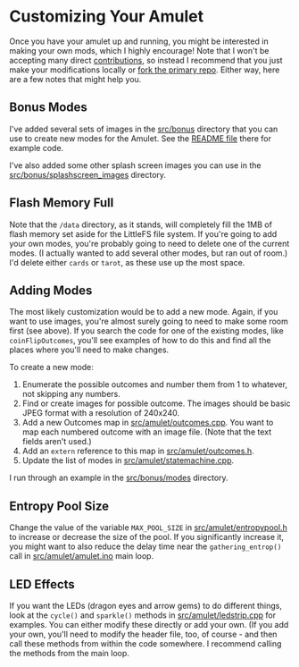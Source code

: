 # Customizing Your Amulet

Once you have your amulet up and running, you might be interested in making your own mods, which I highly encourage! Note that I won't be accepting many direct [contributions](Contrib.md), so instead I recommend that you just make your modifications locally or [fork the primary repo](https://docs.github.com/en/get-started/quickstart/fork-a-repo). Either way, here are a few notes that might help you.

## Bonus Modes

I've added several sets of images in the [src/bonus](../src/bonus) directory that you can use to create new modes for the Amulet. See the [README file](../src/bonus/modes/README.md) there for example code. 

I've also added some other splash screen images you can use in the [src/bonus/splashscreen_images](src/bonus/splashscreen_images) directory.

## Flash Memory Full

Note that the `/data` directory, as it stands, will completely fill the 1MB of flash memory set aside for the LittleFS file system. If you're going to add your own modes, you're probably going to need to delete one of the current modes. (I actually wanted to add several other modes, but ran out of room.) I'd delete either `cards` or `tarot`, as these use up the most space.

## Adding Modes

The most likely customization would be to add a new mode. Again, if you want to use images, you're almost surely going to need to make some room first (see above). If you search the code for one of the existing modes, like `coinFlipOutcomes`, you'll see examples of how to do this and find all the places where you'll need to make changes.

To create a new mode:

1. Enumerate the possible outcomes and number them from 1 to whatever, not skipping any numbers.
1. Find or create images for possible outcome. The images should be basic JPEG format with a resolution of 240x240.
2. Add a new Outcomes map in [src/amulet/outcomes.cpp](../src/amulet/outcomes.cpp). You want to map each numbered outcome with an image file. (Note that the text fields aren't used.)
3. Add an `extern` reference to this map in [src/amulet/outcomes.h](../src/amulet/outcomes.h).
3. Update the list of modes in [src/amulet/statemachine.cpp](../src/amulet/statemachine.cpp).

I run through an example in the [src/bonus/modes](../src/bonus/modes/README.md) directory.

## Entropy Pool Size

Change the value of the variable `MAX_POOL_SIZE` in [src/amulet/entropypool.h](../src/amulet/entropypool.h) to increase or decrease the size of the pool. If you significantly increase it, you might want to also reduce the delay time near the `gathering_entrop()` call in [src/amulet/amulet.ino](../src/amulet/amulet.ino) main loop.

## LED Effects

If you want the LEDs (dragon eyes and arrow gems) to do different things, look at the `cycle()` and `sparkle()` methods in [src/amulet/ledstrip.cpp](../src/amulet/ledstrip.cpp) for examples. You can either modify these directly or add your own. (If you add your own,  you'll need to modify the header file, too, of course - and then call these methods from within the code somewhere. I recommend calling the methods from the main loop.
